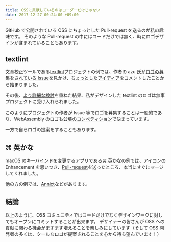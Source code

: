```yaml
---
title: OSSに貢献しているのはコーダーだけじゃない
date: 2017-12-27 00:24:00 +09:00
---
```


GitHub で公開されている OSS にちょっとした Pull-request を送るのが私の趣味です。
そのような Pull-request の中にはコードだけでは無く、時にロゴデザインが含まれていることもあります。

## textlint

文章校正ツールである[textlint](https://textlint.github.io/)プロジェクトの例では、作者の azu 氏が[ロゴの募集をされている Issue](https://github.com/textlint/textlint/issues/56)を見かけ、[ちょっとしたアイディア](https://github.com/textlint/textlint/issues/56#issuecomment-160050653)をコメントしたことから始まりました。

その後、[より詳細な検討](https://github.com/textlint/media/pull/1)を重ねた結果、私がデザインした textlint のロゴは無事プロジェクトに受け入れられました。

このようにプロジェクトの作者が Issue 等でロゴを募集することは一般的であり、WebAssembly のロゴも[公募のコンペティション](https://github.com/WebAssembly/design/issues/112)で決まっています。

一方で自らロゴの提案をすることもあります。

## ⌘ 英かな

macOS のキーバインドを変更するアプリである[⌘ 英かな](https://ei-kana.appspot.com/)の例では、アイコンの Enhancement を思いつき、[Pull-request](https://github.com/iMasanari/cmd-eikana/pull/5)を送ったところ、本当にすぐにマージしてくれました。

他の方の例では、[Annict](https://github.com/annict/annict/issues/120)などがあります。

## 結論

以上のように、OSS コミュニティではコードだけでなくデザインワークに対してもオープンにコミットすることが出来ます。
デザイナーの皆さんが OSS への貢献に関わる機会がますます増えることを楽しみにしています（そして OSS 開発者の多くは、クールなロゴが提案されることを心から待ち望んでいます！）

